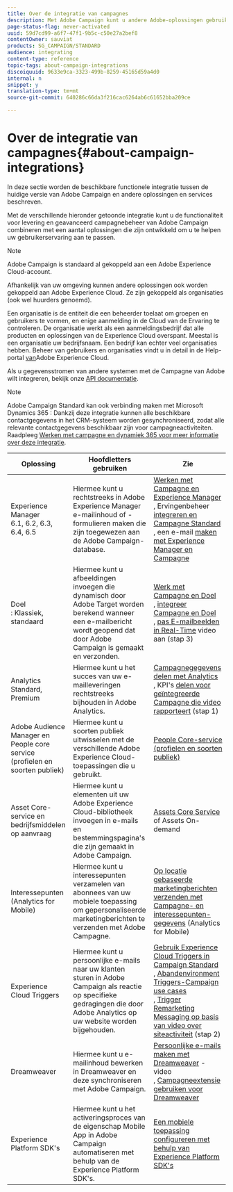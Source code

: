 ```yaml
---
title: Over de integratie van campagnes
description: Met Adobe Campaign kunt u andere Adobe-oplossingen gebruiken en de verschillende mogelijkheden van deze oplossingen combineren.
page-status-flag: never-activated
uuid: 59d7cd99-a6f7-47f1-9b5c-c50e27a2bef8
contentOwner: sauviat
products: SG_CAMPAIGN/STANDARD
audience: integrating
content-type: reference
topic-tags: about-campaign-integrations
discoiquuid: 9633e9ca-3323-499b-8259-45165d59a4d0
internal: n
snippet: y
translation-type: tm+mt
source-git-commit: 640286c66da3f216cac6264ab6c61652bba209ce

---
```



# Over de integratie van campagnes{#about-campaign-integrations}

In deze sectie worden de beschikbare functionele integratie tussen de huidige versie van Adobe Campaign en andere oplossingen en services beschreven.

Met de verschillende hieronder getoonde integratie kunt u de functionaliteit voor levering en geavanceerd campagnebeheer van Adobe Campaign combineren met een aantal oplossingen die zijn ontwikkeld om u te helpen uw gebruikerservaring aan te passen.

>[!NOTE]
>
> Adobe Campaign is standaard al gekoppeld aan een Adobe Experience Cloud-account.

Afhankelijk van uw omgeving kunnen andere oplossingen ook worden gekoppeld aan Adobe Experience Cloud. Ze zijn gekoppeld als organisaties (ook wel huurders genoemd).

Een organisatie is de entiteit die een beheerder toelaat om groepen en gebruikers te vormen, en enige aanmelding in de Cloud van de Ervaring te controleren. De organisatie werkt als een aanmeldingsbedrijf dat alle producten en oplossingen van de Experience Cloud overspant. Meestal is een organisatie uw bedrijfsnaam. Een bedrijf kan echter veel organisaties hebben. Beheer van gebruikers en organisaties vindt u in detail in de Help-portal [van](https://marketing.adobe.com/resources/help/en_US/mcloud/organizations.html)Adobe Experience Cloud.

Als u gegevensstromen van andere systemen met de Campagne van Adobe wilt integreren, bekijk onze [API documentatie](../../api/using/about-campaign-standard-apis.md).

>[!NOTE]
>
>Adobe Campaign Standard kan ook verbinding maken met Microsoft Dynamics 365 : Dankzij deze integratie kunnen alle beschikbare contactgegevens in het CRM-systeem worden gesynchroniseerd, zodat alle relevante contactgegevens beschikbaar zijn voor campagneactiviteiten. Raadpleeg [Werken met campagne en dynamiek 365 voor meer informatie over deze integratie](../../integrating/using/working-with-campaign-standard-and-microsoft-dynamics-365.md).


<table> 
 <thead> 
  <tr> 
   <th> Oplossing<br /> </th> 
   <th> Hoofdletters gebruiken<br /> </th> 
   <th> Zie<br /> </th> 
  </tr> 
 </thead> 
 <tbody> 
  <tr> 
   <td> Experience Manager<br /> 6.1, 6.2, 6.3, 6.4, 6.5<br /> </td> 
   <td> Hiermee kunt u rechtstreeks in Adobe Experience Manager e-mailinhoud of -formulieren maken die zijn toegewezen aan de Adobe Campaign-database.<br /> </td> 
   <td> 
     <a href="../../integrating/using/integrating-with-experience-manager.md">Werken met Campagne en Experience Manager</a><br/>, Ervingenbeheer <a href="https://helpx.adobe.com/experience-manager/6-4/sites/administering/using/campaignstandard.html">integreren en Campagne Standard</a> <br/>, een e-mail <a href="https://docs.campaign.adobe.com/doc/standard/getting_started/en/ACS_AEM.html">maken met Experience Manager en Campagne</a> 
    </td> 
  </tr> 
  <tr> 
   <td> Doel<br /> : Klassiek, standaard<br /> </td> 
   <td> Hiermee kunt u afbeeldingen invoegen die dynamisch door Adobe Target worden berekend wanneer een e-mailbericht wordt geopend dat door Adobe Campaign is gemaakt en verzonden.<br /> </td> 
   <td> 
    <a href="../../integrating/using/about-campaign-target-integration.md">Werk met Campagne en Doel</a> <br/>, <a href="https://marketing.adobe.com/resources/help/en_US/target/a4t/c_campaign_and_target.html">integreer Campagne en Doel</a><br/>, <a href="https://helpx.adobe.com/marketing-cloud/how-to/email-marketing.html">pas E-mailbeelden in Real-Time</a> video aan (stap 3)
    </td> 
  </tr> 
  <tr> 
   <td> Analytics<br /> Standard, Premium <br /> </td> 
   <td> Hiermee kunt u het succes van uw e-mailleveringen rechtstreeks bijhouden in Adobe Analytics.<br /> </td> 
   <td> 
    <a href="../../integrating/using/about-campaign-analytics-integration.md">Campagnegegevens delen met Analytics</a><br/>, KPI's <a href="https://helpx.adobe.com/marketing-cloud/how-to/email-marketing.html">delen voor geïntegreerde Campagne die video rapporteert</a> (stap 1)
    </td> 
  </tr> 
  <tr> 
   <td> Adobe Audience Manager en People core service (profielen en soorten publiek)<br /> </td> 
   <td> Hiermee kunt u soorten publiek uitwisselen met de verschillende Adobe Experience Cloud-toepassingen die u gebruikt.<br /> </td> 
   <td> <a href="../../integrating/using/about-campaign-audience-manager-or-people-core-service-integration.md">People Core-service (profielen en soorten publiek)</a><br /> </td> 
  </tr> 
  <tr> 
   <td> Asset Core-service en bedrijfsmiddelen op aanvraag<br /> </td> 
   <td> Hiermee kunt u elementen uit uw Adobe Experience Cloud-bibliotheek invoegen in e-mails en bestemmingspagina's die zijn gemaakt in Adobe Campaign.<br /> </td> 
   <td> <a href="../../integrating/using/working-with-campaign-and-assets-core-service.md">Assets Core Service</a> of Assets On-demand<br /> </td> 
  </tr> 
  <tr> 
   <td> Interessepunten (Analytics for Mobile)<br /> </td> 
   <td> Hiermee kunt u interessepunten verzamelen van abonnees van uw mobiele toepassing om gepersonaliseerde marketingberichten te verzenden met Adobe Campagne.<br /> </td> 
   <td> <a href="../../integrating/using/about-campaign-points-of-interest-data-integration.md">Op locatie gebaseerde marketingberichten verzenden met Campagne- en interessepunten-gegevens</a> (Analytics for Mobile)<br /> </td> 
  </tr> 
  <tr> 
   <td> Experience Cloud Triggers<br /> </td> 
   <td> Hiermee kunt u persoonlijke e-mails naar uw klanten sturen in Adobe Campaign als reactie op specifieke gedragingen die door Adobe Analytics op uw website worden bijgehouden.<br /> </td> 
   <td> 
    <a href="../../integrating/using/about-adobe-experience-cloud-triggers.md">Gebruik Experience Cloud Triggers in Campaign Standard</a><br/>, <a href="../../integrating/using/abandonment-triggers-use-cases.md">Abandenvironment Triggers-Campaign use cases</a><br/>, <a href="https://helpx.adobe.com/marketing-cloud/how-to/email-marketing.html">Trigger Remarketing Messaging op basis van video over siteactiviteit</a> (stap 2)
    </td> 
  </tr> 
  <tr> 
   <td> Dreamweaver<br /> </td> 
   <td> Hiermee kunt u e-mailinhoud bewerken in Dreamweaver en deze synchroniseren met Adobe Campaign.<br /> </td> 
   <td> 
    <a href="https://docs.adobe.com/content/help/en/campaign-learn/campaign-standard-tutorials/designing-content/email-designer/dreamweaver-integration.html">Persoonlijke e-mails maken met Dreamweaver</a> -video <br/>, <a href="https://helpx.adobe.com/dreamweaver/using/working-with-dreamweaver-and-campaign.html">Campagneextensie gebruiken voor Dreamweaver</a> 
  </td> 
  </tr> 
  <tr> 
   <td> Experience Platform SDK's<br /> </td> 
   <td> Hiermee kunt u het activeringsproces van de eigenschap Mobile App in Adobe Campaign automatiseren met behulp van de Experience Platform SDK's.<br /> </td> 
   <td> <a href="https://helpx.adobe.com/campaign/kb/configuring-app-sdk.html">Een mobiele toepassing configureren met behulp van Experience Platform SDK's</a><br /> </td> 
  </tr> 
 </tbody> 
</table>

